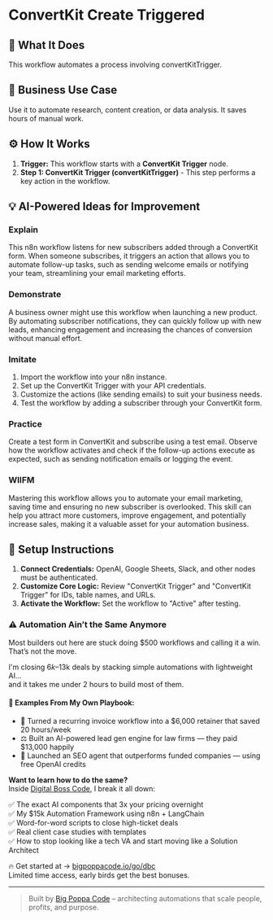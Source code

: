 # ConvertKit Create Triggered

## 🚀 What It Does
This workflow automates a process involving convertKitTrigger.

## 💼 Business Use Case
Use it to automate research, content creation, or data analysis. It saves hours of manual work.

## ⚙️ How It Works
1.  **Trigger:** This workflow starts with a **ConvertKit Trigger** node.
2. **Step 1: ConvertKit Trigger (convertKitTrigger)** - This step performs a key action in the workflow.

## 💡 AI-Powered Ideas for Improvement
### Explain
This n8n workflow listens for new subscribers added through a ConvertKit form. When someone subscribes, it triggers an action that allows you to automate follow-up tasks, such as sending welcome emails or notifying your team, streamlining your email marketing efforts.

### Demonstrate
A business owner might use this workflow when launching a new product. By automating subscriber notifications, they can quickly follow up with new leads, enhancing engagement and increasing the chances of conversion without manual effort.

### Imitate
1. Import the workflow into your n8n instance.
2. Set up the ConvertKit Trigger with your API credentials.
3. Customize the actions (like sending emails) to suit your business needs.
4. Test the workflow by adding a subscriber through your ConvertKit form.

### Practice
Create a test form in ConvertKit and subscribe using a test email. Observe how the workflow activates and check if the follow-up actions execute as expected, such as sending notification emails or logging the event.

### WIIFM
Mastering this workflow allows you to automate your email marketing, saving time and ensuring no new subscriber is overlooked. This skill can help you attract more customers, improve engagement, and potentially increase sales, making it a valuable asset for your automation business.

## 🔧 Setup Instructions
1. **Connect Credentials:** OpenAI, Google Sheets, Slack, and other nodes must be authenticated.
2. **Customize Core Logic:** Review "ConvertKit Trigger" and "ConvertKit Trigger" for IDs, table names, and URLs.
3. **Activate the Workflow:** Set the workflow to "Active" after testing.

### ⚠️ Automation Ain’t the Same Anymore

Most builders out here are stuck doing $500 workflows and calling it a win.  
That’s not the move.  

I'm closing $6k–$13k deals by stacking simple automations with lightweight AI...  
and it takes me under 2 hours to build most of them.

#### 🧠 Examples From My Own Playbook:
- 🔁 Turned a recurring invoice workflow into a $6,000 retainer that saved 20 hours/week  
- ⚖️ Built an AI-powered lead gen engine for law firms — they paid $13,000 happily  
- 🚀 Launched an SEO agent that outperforms funded companies — using free OpenAI credits  

**Want to learn how to do the same?**  
Inside [Digital Boss Code](https://bigpoppacode.io/go/dbc), I break it all down:

✅ The exact AI components that 3x your pricing overnight  
✅ My $15k Automation Framework using n8n + LangChain  
✅ Word-for-word scripts to close high-ticket deals  
✅ Real client case studies with templates  
✅ How to stop looking like a tech VA and start moving like a Solution Architect  

🔥 Get started at → [bigpoppacode.io/go/dbc](https://bigpoppacode.io/go/dbc)  
Limited time access, early birds get the best bonuses.

---
> Built by [Big Poppa Code](https://bigpoppacode.io) – architecting automations that scale people, profits, and purpose.
